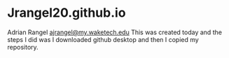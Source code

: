 # Jrangel20.github.io
Adrian Rangel
ajrangel@my.waketech.edu
This was created today and the steps I did was I downloaded github desktop and then I copied my repository.